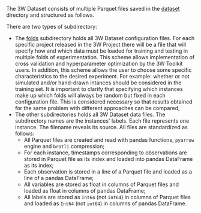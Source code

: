 The 3W Dataset consists of multiple Parquet files saved in the [dataset](dataset) directory and structured as follows. 

There are two types of subdirectory: 

* The [folds](dataset/folds) subdirectory holds all 3W Dataset configuration files. For each specific project released in the 3W Project there will be a file that will specify how and which data must be loaded for training and testing in multiple folds of experimentation. This scheme allows implementation of cross validation and hyperparameter optimization by the 3W Toolkit users. In addition, this scheme allows the user to choose some specific characteristics to the desired experiment. For example: whether or not simulated and/or hand-drawn intances should be considered in the training set. It is important to clarify that specifying which instances make up which folds will always be random but fixed in each configuration file. This is considered necessary so that results obtained for the same problem with different approaches can be compared;
* The other subdirectories holds all 3W Dataset data files. The subdirectory names are the instances' labels. Each file represents one instance. The filename reveals its source. All files are standardized as follows:
    * All Parquet files are created and read with pandas functions, `pyarrow` engine and `brotli` compression;
    * For each instance, timestamps corresponding to observations are stored in Parquet file as its index and loaded into pandas DataFrame as its index;
    * Each observation is stored in a line of a Parquet file and loaded as a line of a pandas DataFrame; 
    * All variables are stored as float in columns of Parquet files and loaded as float in columns of pandas DataFrame;
    * All labels are stored as `Int64` (not `int64`) in columns of Parquet files and loaded as `Int64` (not `int64`) in columns of pandas DataFrame.